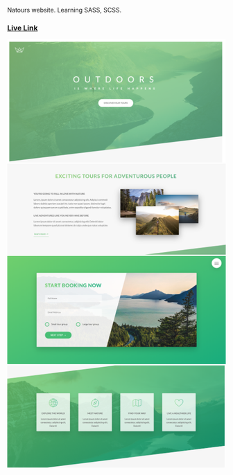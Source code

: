 Natours website. Learning SASS, SCSS. 

### [Live Link](https://nosremetnarg.github.io/Natours/) ###

![Screenshot of live site](/img/previewImage.png)
![Screenshot of live site](/img/previewImage2.png)
![Screenshot of live site](/img/previewImage3.png)
![Screenshot of live site](/img/previewImage4.png)